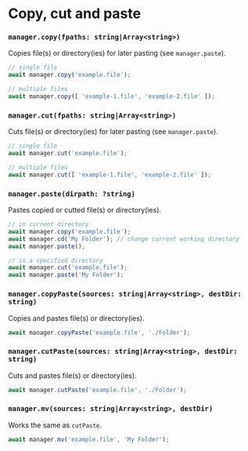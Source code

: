 # Copy, cut and paste

### `manager.copy(fpaths: string|Array<string>)`

Copies file(s) or directory(ies) for later pasting (see `manager.paste`).

```js
// single file
await manager.copy('example.file');

// multiple files
await manager.copy([ 'example-1.file', 'example-2.file' ]);
```

### `manager.cut(fpaths: string|Array<string>)`

Cuts file(s) or directory(ies) for later pasting (see `manager.paste`).

```js
// single file
await manager.cut('example.file');

// multiple files
await manager.cut([ 'example-1.file', 'example-2.file' ]);
```

### `manager.paste(dirpath: ?string)`

Pastes copied or cutted file(s) or directory(ies).

```js
// in current directory
await manager.copy('example.file');
await manager.cd('My Folder'); // change current working directory
await manager.paste();

// in a specified directory
await manager.cut('example.file');
await manager.paste('My Folder');
```

### `manager.copyPaste(sources: string|Array<string>, destDir: string)`

Copies and pastes file(s) or directory(ies).

```js
await manager.copyPaste('example.file', './Folder');
```

### `manager.cutPaste(sources: string|Array<string>, destDir: string)`

Cuts and pastes file(s) or directory(ies).

```js
await manager.cutPaste('example.file', './Folder');
```

### `manager.mv(sources: string|Array<string>, destDir)`

Works the same as `cutPaste`.

```js
await manager.mv('example.file', 'My Folder');
```

